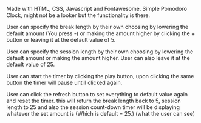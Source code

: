 Made with HTML, CSS, Javascript and Fontawesome. Simple Pomodoro Clock, might not be a looker but the functionality is there.

User can specify the break length by their own choosing by lowering the default amount (You press -) or making the amount higher by clicking the + button or leaving it at the default value of 5.

User can specify the session length by their own choosing by lowering the default amount or making the amount higher. User can also leave it at the default value of 25.

User can start the timer by clicking the play button, upon clicking the same button the timer will pause untill clicked again.

User can click the refresh button to set everything to default value again and reset the timer. this will return the break length back to 5, session length to 25 and also the session count-down timer will be displaying whatever the set amount is (Which is default = 25.) (what the user can see)

